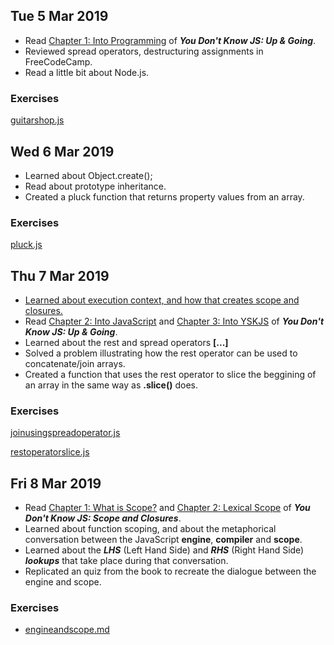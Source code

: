 ## Tue 5 Mar 2019

- Read [Chapter 1: Into Programming](https://github.com/getify/You-Dont-Know-JS/blob/master/up%20%26%20going/ch1.md) of **_You Don't Know JS: Up & Going_**.
- Reviewed spread operators, destructuring assignments in FreeCodeCamp.
- Read a little bit about Node.js.

### Exercises

[guitarshop.js](exercises/guitarshop.js)

## Wed 6 Mar 2019

- Learned about Object.create();
- Read about prototype inheritance.
- Created a pluck function that returns property values from an array.

### Exercises

[pluck.js](exercises/pluck.js)

## Thu 7 Mar 2019

- [Learned about execution context, and how that creates scope and closures.](https://www.youtube.com/watch?v=Nt-qa_LlUH0)
- Read [Chapter 2: Into JavaScript](https://github.com/getify/You-Dont-Know-JS/blob/master/up%20%26%20going/ch2.md) and [Chapter 3: Into YSKJS](https://github.com/getify/You-Dont-Know-JS/blob/master/up%20%26%20going/ch3.md) of **_You Don't Know JS: Up & Going_**.
- Learned about the rest and spread operators **[...]**
- Solved a problem illustrating how the rest operator can be used to concatenate/join arrays.
- Created a function that uses the rest operator to slice the beggining of an array in the same way as **.slice()** does.

### Exercises

[joinusingspreadoperator.js](exercises/joinusingspreadoperator.js)

[restoperatorslice.js](exercises/restoperatorslice.js)

## Fri 8 Mar 2019

- Read [Chapter 1: What is Scope?](https://github.com/getify/You-Dont-Know-JS/blob/master/scope%20%26%20closures/ch1.md) and [Chapter 2: Lexical Scope](https://github.com/getify/You-Dont-Know-JS/blob/master/scope%20%26%20closures/ch2.md) of **_You Don't Know JS: Scope and Closures_**.
- Learned about function scoping, and about the metaphorical conversation between the JavaScript **engine**, **compiler** and **scope**.
- Learned about the **_LHS_** (Left Hand Side) and **_RHS_** (Right Hand Side) **_lookups_** that take place during that conversation.
- Replicated an quiz from the book to recreate the dialogue between the engine and scope.

### Exercises

- [engineandscope.md](exercises/engineandscope.md)
